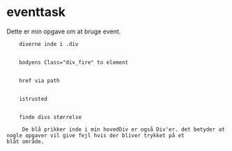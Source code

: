 # eventtask

Dette er min opgave om at bruge event.

        diverne inde i .div
        
        
        bodyens Class="div_fire" to element
        
        
        href via path
        
        
        istrusted
        
        
        finde divs størrelse 
        
         De blå prikker inde i min hovedDiv er også Div'er. det betyder at nogle opgaver vil give fejl hvis der bliver trykket på et                blåt område.
